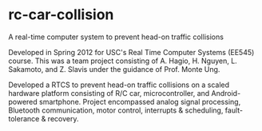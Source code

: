 rc-car-collision
================

A real-time computer system to prevent head-on traffic collisions

Developed in Spring 2012 for USC's Real Time Computer Systems (EE545) course. This was a team project consisting of A. Hagio, H. Nguyen, L. Sakamoto, and Z. Slavis under the guidance of Prof. Monte Ung.

Developed a RTCS to prevent head-on traffic collisions on a scaled hardware platform consisting of R/C car, microcontroller, and Android-powered smartphone. Project encompassed analog signal processing, Bluetooth communication, motor control, interrupts & scheduling, fault-tolerance & recovery.


